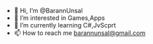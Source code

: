 - 👋 Hi, I’m @BarannUnsal
- 👀 I’m interested in Games,Apps
- 🌱 I’m currently learning C#,JvScprt
- 📫 How to reach me barannunsal@gmail.com

<!---
BarannUnsal/BarannUnsal is a ✨ special ✨ repository because its `README.md` (this file) appears on your GitHub profile.
You can click the Preview link to take a look at your changes.
--->
